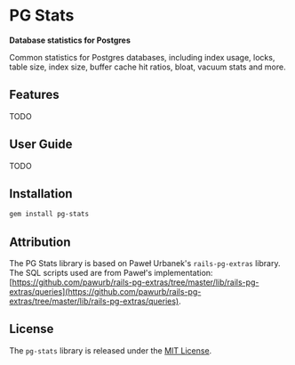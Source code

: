 # PG Stats

**Database statistics for Postgres**

Common statistics for Postgres databases, including index usage, locks, table size, index size, buffer cache hit ratios, bloat, vacuum stats and more.

## Features

TODO

## User Guide

TODO

## Installation

``` bash
gem install pg-stats
```

## Attribution

The PG Stats library is based on Paweł Urbanek's `rails-pg-extras` library. The SQL scripts used are from Paweł's implementation: [https://github.com/pawurb/rails-pg-extras/tree/master/lib/rails-pg-extras/queries](https://github.com/pawurb/rails-pg-extras/tree/master/lib/rails-pg-extras/queries).

## License

The `pg-stats` library is released under the [MIT License](https://github.com/eventide-project/pg-stats/blob/master/MIT-License.txt).
